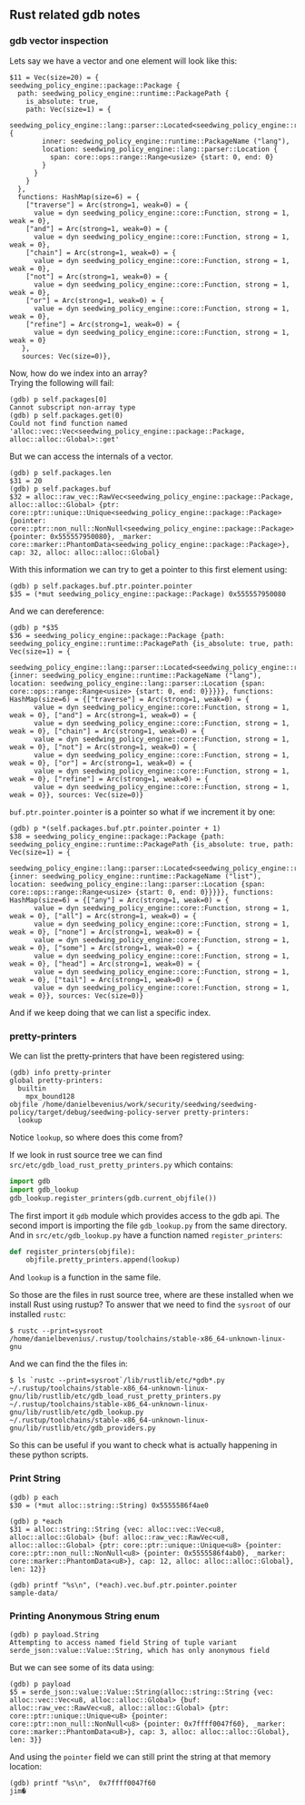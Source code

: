 ## Rust related gdb notes

### gdb vector inspection
Lets say we have a vector and one element will look like this:
```console
$11 = Vec(size=20) = {
seedwing_policy_engine::package::Package {
  path: seedwing_policy_engine::runtime::PackagePath {
    is_absolute: true,
    path: Vec(size=1) = {
      seedwing_policy_engine::lang::parser::Located<seedwing_policy_engine::runtime::PackageName> {
        inner: seedwing_policy_engine::runtime::PackageName ("lang"),
        location: seedwing_policy_engine::lang::parser::Location {
          span: core::ops::range::Range<usize> {start: 0, end: 0}
        }
      }
    }
  },
  functions: HashMap(size=6) = {
    ["traverse"] = Arc(strong=1, weak=0) = {
      value = dyn seedwing_policy_engine::core::Function, strong = 1, weak = 0},
    ["and"] = Arc(strong=1, weak=0) = {
      value = dyn seedwing_policy_engine::core::Function, strong = 1, weak = 0},
    ["chain"] = Arc(strong=1, weak=0) = {
      value = dyn seedwing_policy_engine::core::Function, strong = 1, weak = 0},
    ["not"] = Arc(strong=1, weak=0) = {
      value = dyn seedwing_policy_engine::core::Function, strong = 1, weak = 0},
    ["or"] = Arc(strong=1, weak=0) = {
      value = dyn seedwing_policy_engine::core::Function, strong = 1, weak = 0},
    ["refine"] = Arc(strong=1, weak=0) = {
      value = dyn seedwing_policy_engine::core::Function, strong = 1, weak = 0}
   },
   sources: Vec(size=0)},
```
Now, how do we index into an array?  
Trying the following will fail:
```console
(gdb) p self.packages[0]
Cannot subscript non-array type
(gdb) p self.packages.get(0)
Could not find function named 'alloc::vec::Vec<seedwing_policy_engine::package::Package, alloc::alloc::Global>::get'
```

But we can access the internals of a vector.
```console
(gdb) p self.packages.len 
$31 = 20
(gdb) p self.packages.buf
$32 = alloc::raw_vec::RawVec<seedwing_policy_engine::package::Package, alloc::alloc::Global> {ptr: core::ptr::unique::Unique<seedwing_policy_engine::package::Package> {pointer: core::ptr::non_null::NonNull<seedwing_policy_engine::package::Package> {pointer: 0x555557950080}, _marker: core::marker::PhantomData<seedwing_policy_engine::package::Package>}, cap: 32, alloc: alloc::alloc::Global}
```
With this information we can try to get a pointer to this first element using:
```console
(gdb) p self.packages.buf.ptr.pointer.pointer
$35 = (*mut seedwing_policy_engine::package::Package) 0x555557950080
```
And we can dereference:
```console
(gdb) p *$35
$36 = seedwing_policy_engine::package::Package {path: seedwing_policy_engine::runtime::PackagePath {is_absolute: true, path: Vec(size=1) = {
      seedwing_policy_engine::lang::parser::Located<seedwing_policy_engine::runtime::PackageName> {inner: seedwing_policy_engine::runtime::PackageName ("lang"), location: seedwing_policy_engine::lang::parser::Location {span: core::ops::range::Range<usize> {start: 0, end: 0}}}}}, functions: HashMap(size=6) = {["traverse"] = Arc(strong=1, weak=0) = {
      value = dyn seedwing_policy_engine::core::Function, strong = 1, weak = 0}, ["and"] = Arc(strong=1, weak=0) = {
      value = dyn seedwing_policy_engine::core::Function, strong = 1, weak = 0}, ["chain"] = Arc(strong=1, weak=0) = {
      value = dyn seedwing_policy_engine::core::Function, strong = 1, weak = 0}, ["not"] = Arc(strong=1, weak=0) = {
      value = dyn seedwing_policy_engine::core::Function, strong = 1, weak = 0}, ["or"] = Arc(strong=1, weak=0) = {
      value = dyn seedwing_policy_engine::core::Function, strong = 1, weak = 0}, ["refine"] = Arc(strong=1, weak=0) = {
      value = dyn seedwing_policy_engine::core::Function, strong = 1, weak = 0}}, sources: Vec(size=0)}
```

`buf.ptr.pointer.pointer` is a pointer so what if we increment it by one:
```console
(gdb) p *(self.packages.buf.ptr.pointer.pointer + 1)
$38 = seedwing_policy_engine::package::Package {path: seedwing_policy_engine::runtime::PackagePath {is_absolute: true, path: Vec(size=1) = {
      seedwing_policy_engine::lang::parser::Located<seedwing_policy_engine::runtime::PackageName> {inner: seedwing_policy_engine::runtime::PackageName ("list"), location: seedwing_policy_engine::lang::parser::Location {span: core::ops::range::Range<usize> {start: 0, end: 0}}}}}, functions: HashMap(size=6) = {["any"] = Arc(strong=1, weak=0) = {
      value = dyn seedwing_policy_engine::core::Function, strong = 1, weak = 0}, ["all"] = Arc(strong=1, weak=0) = {
      value = dyn seedwing_policy_engine::core::Function, strong = 1, weak = 0}, ["none"] = Arc(strong=1, weak=0) = {
      value = dyn seedwing_policy_engine::core::Function, strong = 1, weak = 0}, ["some"] = Arc(strong=1, weak=0) = {
      value = dyn seedwing_policy_engine::core::Function, strong = 1, weak = 0}, ["head"] = Arc(strong=1, weak=0) = {
      value = dyn seedwing_policy_engine::core::Function, strong = 1, weak = 0}, ["tail"] = Arc(strong=1, weak=0) = {
      value = dyn seedwing_policy_engine::core::Function, strong = 1, weak = 0}}, sources: Vec(size=0)}
```
And if we keep doing that we can list a specific index.

### pretty-printers
We can list the pretty-printers that have been registered using:
```console
(gdb) info pretty-printer 
global pretty-printers:
  builtin
    mpx_bound128
objfile /home/danielbevenius/work/security/seedwing/seedwing-policy/target/debug/seedwing-policy-server pretty-printers:
  lookup
```
Notice `lookup`, so where does this come from?  


If we look in rust source tree we can find
`src/etc/gdb_load_rust_pretty_printers.py` which contains:
```python
import gdb                                                                      
import gdb_lookup                                                               
gdb_lookup.register_printers(gdb.current_objfile())
```
The first import it `gdb` module which provides access to the gdb api.
The second import is importing the file `gdb_lookup.py` from the same directory.
And in `src/etc/gdb_lookup.py` have a function named `register_printers`:
```python
def register_printers(objfile):                                                 
    objfile.pretty_printers.append(lookup)
```
And `lookup` is a function in the same file.

So those are the files in rust source tree, where are these installed when we
install Rust using rustup?
To answer that we need to find the `sysroot` of our installed `rustc`:
```console
$ rustc --print=sysroot
/home/danielbevenius/.rustup/toolchains/stable-x86_64-unknown-linux-gnu
```
And we can find the the files in:
```console
$ ls `rustc --print=sysroot`/lib/rustlib/etc/*gdb*.py
~/.rustup/toolchains/stable-x86_64-unknown-linux-gnu/lib/rustlib/etc/gdb_load_rust_pretty_printers.py
~/.rustup/toolchains/stable-x86_64-unknown-linux-gnu/lib/rustlib/etc/gdb_lookup.py
~/.rustup/toolchains/stable-x86_64-unknown-linux-gnu/lib/rustlib/etc/gdb_providers.py
```
So this can be useful if you want to check what is actually happening in
these python scripts.

### Print String
```console
(gdb) p each
$30 = (*mut alloc::string::String) 0x5555586f4ae0

(gdb) p *each
$31 = alloc::string::String {vec: alloc::vec::Vec<u8, alloc::alloc::Global> {buf: alloc::raw_vec::RawVec<u8, alloc::alloc::Global> {ptr: core::ptr::unique::Unique<u8> {pointer: core::ptr::non_null::NonNull<u8> {pointer: 0x5555586f4ab0}, _marker: core::marker::PhantomData<u8>}, cap: 12, alloc: alloc::alloc::Global}, len: 12}}

(gdb) printf "%s\n", (*each).vec.buf.ptr.pointer.pointer
sample-data/
```

### Printing Anonymous String enum
```console
(gdb) p payload.String 
Attempting to access named field String of tuple variant serde_json::value::Value::String, which has only anonymous field
```
But we can see some of its data using:
```console
(gdb) p payload
$5 = serde_json::value::Value::String(alloc::string::String {vec: alloc::vec::Vec<u8, alloc::alloc::Global> {buf: alloc::raw_vec::RawVec<u8, alloc::alloc::Global> {ptr: core::ptr::unique::Unique<u8> {pointer: core::ptr::non_null::NonNull<u8> {pointer: 0x7ffff0047f60}, _marker: core::marker::PhantomData<u8>}, cap: 3, alloc: alloc::alloc::Global}, len: 3}}
```
And using the `pointer` field we can still print the string at that memory
location:
```console
(gdb) printf "%s\n",  0x7ffff0047f60
jim�
```

